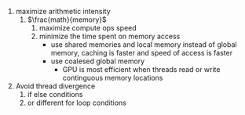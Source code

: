 1. maximize arithmetic intensity
	1. $\frac{math}{memory}$
		1. maximize compute ops speed 
		2. minimize the time spent on memory access
			- use shared memories and local memory instead of global memory, caching is faster and speed of access is faster
			- use coalesed global memory
				- GPU is most efficient when threads read or write continguous memory locations 
1. Avoid thread divergence
	1. if else conditions
	2. or different for loop conditions
